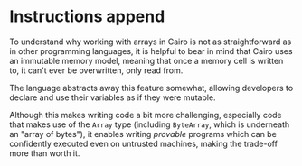 # Instructions append

To understand why working with arrays in Cairo is not as straightforward as in other programming languages, it is helpful to bear in mind that Cairo uses an immutable memory model, meaning that once a memory cell is written to, it can't ever be overwritten, only read from.

The language abstracts away this feature somewhat, allowing developers to declare and use their variables as if they were mutable.

Although this makes writing code a bit more challenging, especially code that makes use of the `Array` type (including `ByteArray`, which is underneath an "array of bytes"), it enables writing _provable_ programs which can be confidently executed even on untrusted machines, making the trade-off more than worth it.
